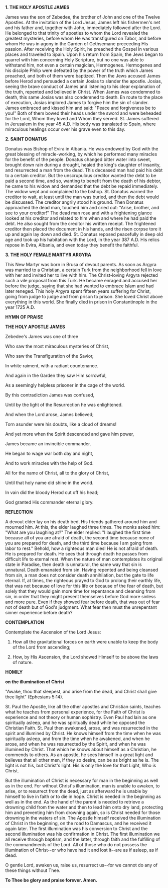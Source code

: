 
**1. THE HOLY APOSTLE JAMES**

James was the son of Zebedee, the brother of John and one of the Twelve Apostles. At the invitation of the Lord Jesus, James left his fishermen's net and his father and, together with John, immediately followed after the Lord. He belonged to that trinity of apostles to whom the Lord revealed the greatest mysteries, before whom He was transfigured on Tabor, and before whom He was in agony in the Garden of Gethsemane preceeding His passion. After receiving the Holy Spirit, he preached the Gospel in various places and traveled to Spain. Upon his return from Spain, the Jews began to quarrel with him concerning Holy Scripture, but no one was able to withstand him, not even a certain magician, Hermogenes. Hermogenes and his disciple Philip were defeated by the power of the truth which James preached, and both of them were baptized. Then the Jews accused James before Herod and persuaded a certain Josias to slander the apostle. Josias, seeing the brave conduct of James and listening to his clear explanation of the truth, repented and believed in Christ. When James was condemned to death, this same Josias was also condemned to death. En route to the place of execution, Josias implored James to forgive him the sin of slander. James embraced and kissed him and said: "Peace and forgiveness be to you!" Both of them bowed their heads under the sword and were beheaded for the Lord, Whom they loved and Whom they served. St. James suffered in Jerusalem in the year 45 A.D. His body was translated to Spain, where miraculous healings occur over his grave even to this day.

**2. SAINT DONATUS**

Donatus was Bishop of Evira in Albania. He was endowed by God with the great blessing of miracle-working, by which he performed many miracles for the benefit of the people. Donatus changed bitter water into sweet, brought down rain during a drought, healed the king's daughter of insanity, and resurrected a man from the dead. This deceased man had paid his debt to a certain creditor. But the unscrupulous creditor wanted the debt to be paid a second time, and so, wanting to benefit from the death of his debtor, he came to his widow and demanded that the debt be repaid immediately. The widow wept and complained to the bishop. St. Donatus warned the creditor to wait, at least until the man was buried, and then the debt would be discussed. The creditor angrily stood his ground. Then Donatus approached the dead man, touched him and cried out: "Arise, brother, and see to your creditor!" The dead man rose and with a frightening glance looked at his creditor and related to him when and where he had paid the debt. He also sought from the creditor his written receipt. The frightened creditor then placed the document in his hands, and the risen corpse tore it up and again lay down and died. St. Donatus reposed peacefully in deep old age and took up his habitation with the Lord, in the year 387 A.D. His relics repose in Evira, Albania, and even today they benefit the faithful.

**3. THE HOLY FEMALE MARTYR ARGYRA**

This New Martyr was born in Brusa of devout parents. As soon as Argyra was married to a Christian, a certain Turk from the neighborhood fell in love with her and invited her to live with him. The Christ-loving Argyra rejected such a vile proposal from this Turk. He became enraged and accused her before the judge, saying that she had wanted to embrace Islam and had later reneged. This holy Argyra spent fifteen years suffering for Christ, going from judge to judge and from prison to prison. She loved Christ above everything in this world. She finally died in prison in Constantinople in the year 1725 A.D.



**HYMN OF PRAISE**

**THE HOLY APOSTLE JAMES**

Zebedee's James was one of three

Who saw the most miraculous mysteries of Christ,

Who saw the Transfiguration of the Savior,

In white raiment, with a radiant countenance.

And again in the Garden they saw Him sorrowful,

As a seemingly helpless prisoner in the cage of the world.

By this contradiction James was confused,

Until by the light of the Resurrection he was enlightened.

And when the Lord arose, James believed;

Torn asunder were his doubts, like a cloud of dreams!

And yet more when the Spirit descended and gave him power,

James became an invincible commander.

He began to wage war both day and night,

And to work miracles with the help of God.

All for the name of Christ, all to the glory of Christ,

Until that holy name did shine in the world.

In vain did the bloody Herod cut off his head;

God granted His commander eternal glory.


**REFLECTION**

A devout elder lay on his death bed. His friends gathered around him and mourned him. At this, the elder laughed three times. The monks asked him: "What are you laughing at?" The elder replied: "I laughed the first time because all of you are afraid of death, the second time because none of you are prepared for death, and the third time because I am going from labor to rest." Behold, how a righteous man dies! He is not afraid of death. He is prepared for death. He sees that through death he passes from difficult life to eternal rest. When the nature of man contemplates its original state in Paradise, then death is unnatural, the same way that sin is unnatural. Death emanated from sin. Having repented and being cleansed from sin, a man does not consider death annihilation, but the gate to life eternal. If, at times, the righteous prayed to God to prolong their earthly life, that was not because of love for this life or because of the fear of death, but solely that they would gain more time for repentance and cleansing from sin, in order that they might present themselves before God more sinless and more pure. Even if they showed fear before death, that was out of fear not of death but of God's judgment. What fear then must the unrepentant sinner experience before death?

**CONTEMPLATION**

Contemplate the Ascension of the Lord Jesus:

1.  How all the gravitational forces on earth were unable to keep the body of the Lord from ascending;

1.  How, by His Ascension, the Lord showed Himself to be above the laws of nature.



**HOMILY**

**on the illumination of Christ**

"Awake, thou that sleepest, and arise from the dead, and Christ shall give thee light" (Ephesians 5:14).

St. Paul the Apostle, like all the other apostles and Christian saints, teaches what he teaches from personal experience, for the Faith of Christ is experience and not theory or human sophistry. Even Paul had lain as one spiritually asleep, and he was spiritually dead while he opposed the Christian Faith. St. Paul then awakened, arose, and was resurrected in the spirit and illumined by Christ. He knows himself from the time when he was spiritually asleep, and from the time when he awakened, and when he arose, and when he was resurrected by the Spirit, and when he was illumined by Christ. That which he knows about himself as a Christian, he commends to others. As an apostle, he sees himself in a great light and believes that all other men, if they so desire, can be as bright as he is. The light is not his, but Christ's light. His is only the love for that Light, Who is Christ.

But the illumination of Christ is necessary for man in the beginning as well as in the end. For without Christ's illumination, man is unable to awaken, to arise, or to resurrect from the dead, just as afterward he is unable by himself to live in faith or to die in hope. Christ is needed in the beginning as well as in the end. As the hand of the parent is needed to retrieve a drowning child from the water and then to lead him onto dry land, protecting him and preventing him from drowning again, so is Christ needed for those drowning in the waters of sin. The Apostle himself received the illumination of Christ in the beginning, on the road to Damascus, and he received it again later. The first illumination was his conversion to Christ and the second illumination was his confirmation in Christ. The first illumination we all receive through baptism, and the latter, through faith and the fulfilling of the commandments of the Lord. All of those who do not possess the illumination of Christ--or who have had it and lost it--are as if asleep, as if dead.

O gentle Lord, awaken us, raise us, resurrect us--for we cannot do any of these things without Thee.

**To Thee be glory and praise forever. Amen.**

 
